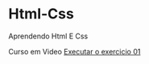 # Html-Css
 Aprendendo Html E Css
 
 Curso em Video
 <a href="https://robsonrfc2.github.io/Html-Css1/Exercicios/Ex001/index.html">Executar o exercicio 01</a>
